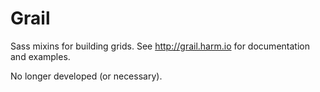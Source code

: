Grail
=====

Sass mixins for building grids. See http://grail.harm.io for documentation and examples.

No longer developed (or necessary).
